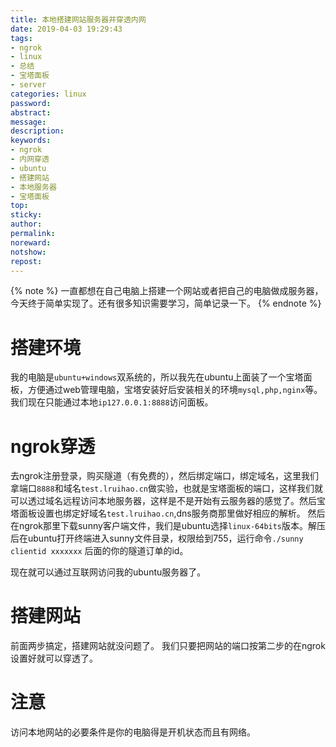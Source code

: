 ```yaml
---
title: 本地搭建网站服务器并穿透内网
date: 2019-04-03 19:29:43
tags:
- ngrok
- linux
- 总结
- 宝塔面板
- server
categories: linux
password:
abstract:
message:
description:
keywords:
- ngrok
- 内网穿透
- ubuntu
- 搭建网站
- 本地服务器
- 宝塔面板
top:
sticky:
author:
permalink:
noreward:
notshow:
repost:
---
```



{% note %}
一直都想在自己电脑上搭建一个网站或者把自己的电脑做成服务器，今天终于简单实现了。还有很多知识需要学习，简单记录一下。
{% endnote %}

<!--more-->

# 搭建环境
我的电脑是`ubuntu+windows`双系统的，所以我先在ubuntu上面装了一个宝塔面板，方便通过web管理电脑，宝塔安装好后安装相关的环境`mysql,php,nginx`等。我们现在只能通过本地`ip127.0.0.1:8888`访问面板。

# ngrok穿透
去ngrok注册登录，购买隧道（有免费的），然后绑定端口，绑定域名，这里我们拿端口`8888`和域名`test.lruihao.cn`做实验，也就是宝塔面板的端口，这样我们就可以透过域名远程访问本地服务器，这样是不是开始有云服务器的感觉了。然后宝塔面板设置也绑定好域名`test.lruihao.cn`,dns服务商那里做好相应的解析。
然后在ngrok那里下载sunny客户端文件，我们是ubuntu选择`linux-64bits`版本。解压后在ubuntu打开终端进入sunny文件目录，权限给到755，运行命令`./sunny clientid xxxxxxx` 后面的你的隧道订单的id。

现在就可以通过互联网访问我的ubuntu服务器了。

# 搭建网站
前面两步搞定，搭建网站就没问题了。
我们只要把网站的端口按第二步的在ngrok设置好就可以穿透了。

# 注意
访问本地网站的必要条件是你的电脑得是开机状态而且有网络。